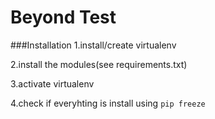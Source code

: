 # Beyond Test

###Installation
1.install/create virtualenv

2.install the modules(see requirements.txt)

3.activate virtualenv

4.check if everyhting is install using `pip freeze`

